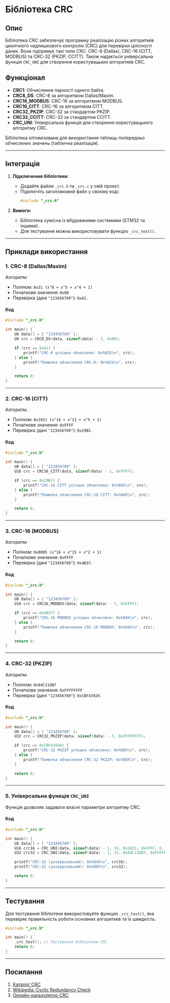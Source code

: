 # Бібліотека CRC

## Опис

Бібліотека CRC забезпечує програмну реалізацію різних алгоритмів циклічного надлишкового контролю (CRC) для перевірки цілісності даних. Вона підтримує такі типи CRC: CRC-8 (Dallas), CRC-16 (CITT, MODBUS) та CRC-32 (PKZIP, CCITT). Також надається універсальна функція `CRC_UNI` для створення користувацьких алгоритмів CRC.

## Функціонал

- **CRC1**: Обчислення парності одного байта.
- **CRC8_DS**: CRC-8 за алгоритмом Dallas/Maxim.
- **CRC16_MODBUS**: CRC-16 за алгоритмом MODBUS.
- **CRC16_CITT**: CRC-16 за алгоритмом CITT.
- **CRC32_PKZIP**: CRC-32 за стандартом PKZIP.
- **CRC32_CCITT**: CRC-32 за стандартом CCITT.
- **CRC_UNI**: Універсальна функція для створення користувацького алгоритму CRC.

Бібліотека оптимізована для використання таблиць попередньо обчислених значень (таблична реалізація).

---

## Інтеграція

1. **Підключення бібліотеки:**
   - Додайте файли `_crc.h` та `_crc.c` у свій проєкт.
   - Підключіть заголовковий файл у своєму коді:
     ```c
     #include "_crc.h"
     ```

2. **Вимоги:**
   - Бібліотека сумісна із вбудованими системами (STM32 та іншими).
   - Для тестування можна використовувати функцію `_crc_test()`.

---

## Приклади використання

### 1. CRC-8 (Dallas/Maxim)

Алгоритм:  
- Поліном: `0x31 (x^8 + x^5 + x^4 + 1)`
- Початкове значення: `0x00`
- Перевірка (дані `"123456789"`): `0xA1`.

#### Код
```c
#include "_crc.h"

int main() {
    U8 data[] = { "123456789" };
    U8 crc = CRC8_DS(data, sizeof(data) - 1, 0x00);

    if (crc == 0xA1) {
        printf("CRC-8 успішно обчислено: 0x%02X\n", crc);
    } else {
        printf("Помилка обчислення CRC-8: 0x%02X\n", crc);
    }

    return 0;
}
```

---

### 2. CRC-16 (CITT)

Алгоритм:  
- Поліном: `0x1021 (x^16 + x^12 + x^5 + 1)`
- Початкове значення: `0xFFFF`
- Перевірка (дані `"123456789"`): `0x29B1`.

#### Код
```c
#include "_crc.h"

int main() {
    U8 data[] = { "123456789" };
    U16 crc = CRC16_CITT(data, sizeof(data) - 1, 0xFFFF);

    if (crc == 0x29B1) {
        printf("CRC-16 CITT успішно обчислено: 0x%04X\n", crc);
    } else {
        printf("Помилка обчислення CRC-16 CITT: 0x%04X\n", crc);
    }

    return 0;
}
```

---

### 3. CRC-16 (MODBUS)

Алгоритм:  
- Поліном: `0x8005 (x^16 + x^15 + x^2 + 1)`
- Початкове значення: `0xFFFF`
- Перевірка (дані `"123456789"`): `0x4B37`.

#### Код
```c
#include "_crc.h"

int main() {
    U8 data[] = { "123456789" };
    U16 crc = CRC16_MODBUS(data, sizeof(data) - 1, 0xFFFF);

    if (crc == 0x4B37) {
        printf("CRC-16 MODBUS успішно обчислено: 0x%04X\n", crc);
    } else {
        printf("Помилка обчислення CRC-16 MODBUS: 0x%04X\n", crc);
    }

    return 0;
}
```

---

### 4. CRC-32 (PKZIP)

Алгоритм:  
- Поліном: `0x04C11DB7`
- Початкове значення: `0xFFFFFFFF`
- Перевірка (дані `"123456789"`): `0xCBF43926`.

#### Код
```c
#include "_crc.h"

int main() {
    U8 data[] = { "123456789" };
    U32 crc = CRC32_PKZIP(data, sizeof(data) - 1, 0xFFFFFFFF);

    if (crc == 0xCBF43926) {
        printf("CRC-32 PKZIP успішно обчислено: 0x%08X\n", crc);
    } else {
        printf("Помилка обчислення CRC-32 PKZIP: 0x%08X\n", crc);
    }

    return 0;
}
```

---

### 5. Універсальна функція `CRC_UNI`

Функція дозволяє задавати власні параметри алгоритму CRC.

#### Код
```c
#include "_crc.h"

int main() {
    U8 data[] = { "123456789" };
    U16 crc16 = CRC_UNI(data, sizeof(data) - 1, 16, 0x1021, 0xFFFF, 0, 0x0000);
    U32 crc32 = CRC_UNI(data, sizeof(data) - 1, 32, 0x04C11DB7, 0xFFFFFFFF, 1, 0xFFFFFFFF);

    printf("CRC-16 (універсальний): 0x%04X\n", crc16);
    printf("CRC-32 (універсальний): 0x%08X\n", crc32);

    return 0;
}
```

---

## Тестування

Для тестування бібліотеки використовуйте функцію `_crc_test()`, яка перевіряє правильність роботи основних алгоритмів та їх швидкість.

```c
#include "_crc.h"

int main() {
    _crc_test(); // Тестування бібліотеки CRC
    return 0;
}
```

---

## Посилання

1. [Каталог CRC](http://reveng.sourceforge.net/crc-catalogue/all.htm)
2. [Wikipedia: Cyclic Redundancy Check](https://en.wikipedia.org/wiki/Cyclic_redundancy_check)
3. [Онлайн-калькулятор CRC](http://www.sunshine2k.de/coding/javascript/crc/crc_js.html)
